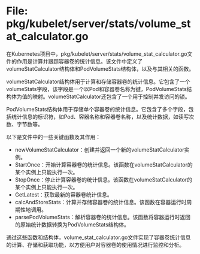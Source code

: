 # File: pkg/kubelet/server/stats/volume_stat_calculator.go

在Kubernetes项目中，pkg/kubelet/server/stats/volume_stat_calculator.go文件的作用是计算并跟踪容器卷的统计信息。该文件中定义了volumeStatCalculator结构体和PodVolumeStats结构体，以及与其相关的函数。

volumeStatCalculator结构体用于计算和存储容器卷的统计信息。它包含了一个volumeStats字段，该字段是一个以Pod和容器卷名称为键，PodVolumeStats结构体为值的映射。volumeStatCalculator还包含了一个用于控制并发访问的锁。

PodVolumeStats结构体用于存储单个容器卷的统计信息。它包含了多个字段，包括统计信息的标识符，如Pod、容器名称和容器卷名称，以及统计数据，如读写次数、字节数等。

以下是文件中的一些关键函数及其作用：

- newVolumeStatCalculator：创建并返回一个新的volumeStatCalculator实例。
- StartOnce：开始计算容器卷的统计信息。该函数在volumeStatCalculator的某个实例上只能执行一次。
- StopOnce：停止计算容器卷的统计信息。该函数在volumeStatCalculator的某个实例上只能执行一次。
- GetLatest：获取最新的容器卷统计信息。
- calcAndStoreStats：计算并存储容器卷的统计信息。该函数在容器运行时周期性地调用。
- parsePodVolumeStats：解析容器卷的统计信息。该函数将容器运行时返回的原始统计数据转换为PodVolumeStats结构体。

通过这些函数和结构体，volume_stat_calculator.go文件实现了容器卷统计信息的计算、存储和获取功能，以方便用户对容器卷的使用情况进行监控和分析。

